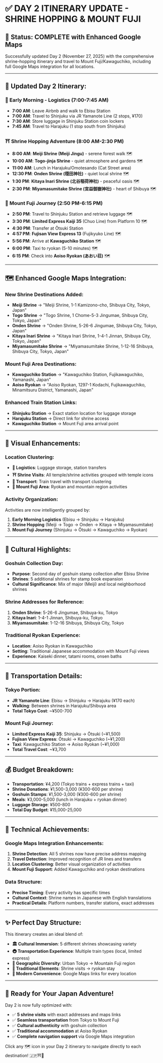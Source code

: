 # ✅ DAY 2 ITINERARY UPDATE - SHRINE HOPPING & MOUNT FUJI

## 🎯 **Status: COMPLETE with Enhanced Google Maps**

Successfully updated Day 2 (November 27, 2025) with the comprehensive shrine-hopping itinerary and travel to Mount Fuji/Kawaguchiko, including full Google Maps integration for all locations.

---

## 📅 **Updated Day 2 Itinerary:**

### **🌅 Early Morning - Logistics (7:00-7:45 AM)**
- **7:00 AM**: Leave Airbnb and walk to Ebisu Station
- **7:00 AM**: Travel to Shinjuku via JR Yamanote Line (2 stops, ¥170)
- **7:30 AM**: Store luggage in Shinjuku Station coin lockers
- **7:45 AM**: Travel to Harajuku (1 stop south from Shinjuku)

### **⛩️ Shrine Hopping Adventure (8:00 AM-2:30 PM)**
- **8:00 AM**: **Meiji Shrine (Meiji Jingu)** - serene forest walk 🗺️
- **10:00 AM**: **Togo-jinja Shrine** - quiet atmosphere and gardens 🗺️
- **11:00 AM**: Lunch in Harajuku/Omotesando (Cat Street area)
- **12:30 PM**: **Onden Shrine (穏田神社)** - quiet local shrine 🗺️
- **1:30 PM**: **Kitaya Inari Shrine (北谷稲荷神社)** - peaceful oasis 🗺️
- **2:30 PM**: **Miyamasumitake Shrine (宮益御嶽神社)** - heart of Shibuya 🗺️

### **🚅 Mount Fuji Journey (2:50 PM-6:15 PM)**
- **2:50 PM**: Travel to Shinjuku Station and retrieve luggage 🗺️
- **3:30 PM**: **Limited Express Kaiji 35** (Chuo Line) from Platform 10 🗺️
- **4:30 PM**: Transfer at Ōtsuki Station
- **4:57 PM**: **Fujisan View Express 13** (Fujikyuko Line) 🗺️
- **5:56 PM**: Arrive at **Kawaguchiko Station** 🗺️
- **6:00 PM**: Taxi to ryokan (5-10 minutes) 🗺️
- **6:15 PM**: Check into **Aoiso Ryokan (あおい荘)** 🗺️

---

## 🗺️ **Enhanced Google Maps Integration:**

### **New Shrine Destinations Added:**
- **Meiji Shrine** → "Meiji Shrine, 1-1 Kamizono-cho, Shibuya City, Tokyo, Japan"
- **Togo Shrine** → "Togo Shrine, 1 Chome-5-3 Jingumae, Shibuya City, Tokyo, Japan"
- **Onden Shrine** → "Onden Shrine, 5-26-6 Jingumae, Shibuya City, Tokyo, Japan"
- **Kitaya Inari Shrine** → "Kitaya Inari Shrine, 1-4-1 Jinnan, Shibuya City, Tokyo, Japan"
- **Miyamasumitake Shrine** → "Miyamasumitake Shrine, 1-12-16 Shibuya, Shibuya City, Tokyo, Japan"

### **Mount Fuji Area Destinations:**
- **Kawaguchiko Station** → "Kawaguchiko Station, Fujikawaguchiko, Yamanashi, Japan"
- **Aoiso Ryokan** → "Aoiso Ryokan, 1297-1 Kodachi, Fujikawaguchiko, Minamitsuru District, Yamanashi, Japan"

### **Enhanced Train Station Links:**
- **Shinjuku Station** → Exact station location for luggage storage
- **Harajuku Station** → Direct link for shrine access
- **Kawaguchiko Station** → Mount Fuji area arrival point

---

## 🎨 **Visual Enhancements:**

### **Location Clustering:**
- **🚉 Logistics**: Luggage storage, station transfers
- **⛩️ Shrine Visits**: All temple/shrine activities grouped with temple icons
- **🚅 Transport**: Train travel with transport clustering
- **🏨 Mount Fuji Area**: Ryokan and mountain region activities

### **Activity Organization:**
Activities are now intelligently grouped by:
1. **Early Morning Logistics** (Ebisu → Shinjuku → Harajuku)
2. **Shrine Hopping** (Meiji → Togo → Onden → Kitaya → Miyamasumitake)
3. **Mount Fuji Journey** (Shinjuku → Ōtsuki → Kawaguchiko → Ryokan)

---

## 🌟 **Cultural Highlights:**

### **Goshuin Collection Day:**
- **Purpose**: Second day of goshuin stamp collection after Ebisu Shrine
- **Shrines**: 5 additional shrines for stamp book expansion
- **Cultural Significance**: Mix of major (Meiji) and local neighborhood shrines

### **Shrine Addresses for Reference:**
1. **Onden Shrine**: 5-26-6 Jingumae, Shibuya-ku, Tokyo
2. **Kitaya Inari**: 1-4-1 Jinnan, Shibuya-ku, Tokyo  
3. **Miyamasumitake**: 1-12-16 Shibuya, Shibuya City, Tokyo

### **Traditional Ryokan Experience:**
- **Location**: Aoiso Ryokan in Kawaguchiko
- **Setting**: Traditional Japanese accommodation with Mount Fuji views
- **Experience**: Kaiseki dinner, tatami rooms, onsen baths

---

## 🚗 **Transportation Details:**

### **Tokyo Portion:**
- **JR Yamanote Line**: Ebisu → Shinjuku → Harajuku (¥170 each)
- **Walking**: Between shrines in Harajuku/Shibuya area
- **Total Tokyo Cost**: ~¥500-700

### **Mount Fuji Journey:**
- **Limited Express Kaiji 35**: Shinjuku → Ōtsuki (~¥1,500)
- **Fujisan View Express**: Ōtsuki → Kawaguchiko (~¥1,200)
- **Taxi**: Kawaguchiko Station → Aoiso Ryokan (~¥1,000)
- **Total Travel Cost**: ~¥3,700

---

## 💰 **Budget Breakdown:**
- **Transportation**: ¥4,200 (Tokyo trains + express trains + taxi)
- **Shrine Donations**: ¥1,500-3,000 (¥300-600 per shrine)
- **Goshuin Stamps**: ¥1,500-3,000 (¥300-600 per shrine)
- **Meals**: ¥3,000-5,000 (lunch in Harajuku + ryokan dinner)
- **Luggage Storage**: ¥500-800
- **Total Day Budget**: ¥15,000-25,000

---

## 🎯 **Technical Achievements:**

### **Google Maps Integration Enhancements:**
1. **Shrine Detection**: All 5 shrines now have precise address mapping
2. **Travel Detection**: Improved recognition of JR lines and transfers
3. **Location Clustering**: Better visual organization of activities
4. **Mount Fuji Support**: Added Kawaguchiko and ryokan destinations

### **Data Structure:**
- **Precise Timing**: Every activity has specific times
- **Cultural Context**: Shrine names in Japanese with English translations
- **Practical Details**: Platform numbers, transfer stations, exact addresses

---

## ✨ **Perfect Day Structure:**

This itinerary creates an ideal blend of:
- **🏛️ Cultural Immersion**: 5 different shrines showcasing variety
- **🚇 Transportation Experience**: Multiple train types (local, limited express)
- **🗾 Geographic Diversity**: Urban Tokyo → Mountain Fuji region
- **🏮 Traditional Elements**: Shrine visits → ryokan stay
- **📱 Modern Convenience**: Google Maps links for every location

---

## 🚀 **Ready for Your Japan Adventure!**

Day 2 is now fully optimized with:
- ✅ **5 shrine visits** with exact addresses and maps links
- ✅ **Seamless transportation** from Tokyo to Mount Fuji
- ✅ **Cultural authenticity** with goshuin collection
- ✅ **Traditional accommodation** at Aoiso Ryokan
- ✅ **Complete navigation support** via Google Maps integration

Click any 🗺️ icon in your Day 2 itinerary to navigate directly to each destination! 🇯🇵⛩️🗾
